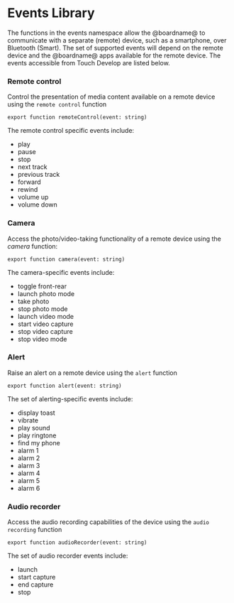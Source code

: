 # Events Library

The functions in the events namespace allow the @boardname@ to communicate with a separate (remote) device, such as a smartphone, over Bluetooth (Smart).  The set of supported events will depend on the remote device and the @boardname@ apps available for the remote device. The events accessible from Touch Develop are listed below.

### Remote control

Control the presentation of  media content available on a remote device using the `remote control` function

```
export function remoteControl(event: string)
```

The remote control specific events include:

* play
* pause
* stop
* next track
* previous track
* forward
* rewind
* volume up
* volume down

### Camera

Access the photo/video-taking functionality of a remote device using the *camera* function:

```
export function camera(event: string)
```

The camera-specific events include:

* toggle front-rear
* launch photo mode
* take photo
* stop photo mode
* launch video mode
* start video capture
* stop video capture
* stop video mode

### Alert

Raise an alert on a remote device using the `alert` function

```
export function alert(event: string)
```

The set of alerting-specific events include:

* display toast
* vibrate
* play sound
* play ringtone
* find my phone
* alarm 1
* alarm 2
* alarm 3
* alarm 4
* alarm 5
* alarm 6

### Audio recorder

Access the audio recording capabilities of the device using the `audio recording` function

```
export function audioRecorder(event: string)
```

The set of audio recorder events include:

* launch
* start capture
* end capture
* stop
